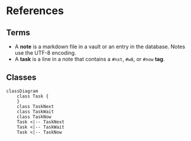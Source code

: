 # References

## Terms

* A **note** is a markdown file in a vault or an entry in the database. Notes use the UTF-8 encoding.
* A **task** is a line in a note that contains a `#nxt`, `#w8`, or `#now` **tag**.

## Classes
```mermaid
classDiagram
	class Task {
	}
	class TaskNext
	class TaskWait
	class TaskNow
	Task <|-- TaskNext
	Task <|-- TaskWait
	Task <|-- TaskNow
```
